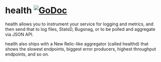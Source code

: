 # health [![GoDoc](https://godoc.org/github.com/pchchv/health?status.png)](https://godoc.org/github.com/pchchv/health)

health allows you to instrument your service for logging and metrics, and then send that to log files, StatsD, Bugsnag, or to be polled and aggregate via JSON API.

health also ships with a New Relic-like aggregator (called healthd) that shows the slowest endpoints, biggest error producers, highest throughput endpoints, and so on.
